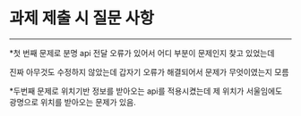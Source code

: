 # 과제 제출 시 질문 사항

---
*첫 번째 문제로 분명 api 전달 오류가 있어서 어디 부분이 문제인지 찾고 있었는데

진짜 아무것도 수정하지 않았는데 갑자기 오류가 해결되어서 문제가 무엇이였는지 모름

*두번째 문제로 위치기반 정보를 받아오는 api를 적용시켰는데 제 위치가 서울임에도
광명으로 위치를 받아오는 문제가 있음.
